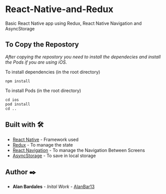 # React-Native-and-Redux
Basic React Native app using Redux, React Native Navigation and AsyncStorage

## To Copy the Repostory
_After copying the repostory you need to install the dependecies and install the Pods if you are using iOS._

To install dependencies (in the root directory)
```
npm install
```
To install Pods (in the root directory)
```
cd ios
pod install
cd ..
```

## Built with 🛠️
* [React Native](https://reactnative.dev/docs/getting-started) - Framework used
* [Redux](https://redux.js.org/api/api-reference) - To manage the state
* [React Navigation](https://reactnavigation.org/docs/getting-started) - To manage the Navigation Between Screens
* [AsyncStorage](https://react-native-async-storage.github.io/async-storage/docs/install) - To save in local storage

## Author ✒️

* **Alan Bardales** - *Inital Work* - [AlanBar13](https://github.com/AlanBar13)
